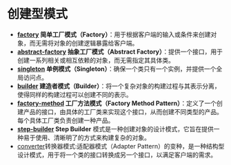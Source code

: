 # 创建型模式

- **[factory](./factory) 简单工厂模式（Factory）**：用于根据客户端的输入或条件来创建对象，而无需将对象的创建逻辑暴露给客户端。
- **[abstract-factory](./abstract-factory) 抽象工厂模式（Abstract Factory）**：提供一个接口，用于创建一系列相关或相互依赖的对象，而无需指定其具体类。
- **[singleton](./singleton) 单例模式（Singleton）**：确保一个类只有一个实例，并提供一个全局访问点。
- **[builder](./builder) 建造者模式（Builder）**：将一个复杂对象的构建过程与其表示分离，使得同样的构建过程可以创建不同的表示。
- **[factory-method](./factory-method) 工厂方法模式（Factory Method Pattern）**：定义了一个创建产品的接口，由具体的工厂类来实现这个接口，从而创建不同类型的产品。每个具体工厂类负责创建一种产品。
- **[step-builder](./step-builder) Step Builder** 模式是一种创建对象的设计模式，它旨在提供一种易于使用、清晰明了的方式来构建复杂的对象。
- [converter](./converter)转换器模式:适配器模式（Adapter Pattern）的变种，是一种结构型设计模式，用于将一个类的接口转换成另一个接口，以满足客户端的需求。

